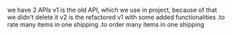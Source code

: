 we have 2 APIs
v1 is the old API, which we use in project, because of that we didn't delete it
v2 is the refactored v1 with some added functionalities
.to rate many items in one shipping
.to order many items in one shipping
